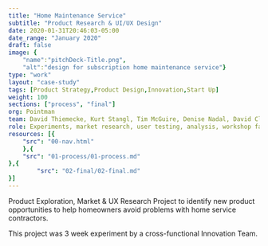```yaml
---
title: "Home Maintenance Service"
subtitle: "Product Research & UI/UX Design"
date: 2020-01-31T20:46:03-05:00
date_range: "January 2020"
draft: false
image: {
    "name":"pitchDeck-Title.png", 
    "alt":"design for subscription home maintenance service"}
type: "work"
layout: "case-study"
tags: [Product Strategy,Product Design,Innovation,Start Up]
weight: 100
sections: ["process", "final"]
org: Pointman
team: David Thiemecke, Kurt Stangl, Tim McGuire, Denise Nadal, David Cloyd, Chris Schobert, Seth Zielinski, Jay Pawlowski, Nick Kaszmarek
role: Experiments, market research, user testing, analysis, workshop facilitating, customer journeys, user flows, personas
resources: [{
    "src": "00-nav.html"
    },{
    "src": "01-process/01-process.md"
},{
        "src": "02-final/02-final.md"
}]
---
```

Product Exploration, Market & UX Research Project to identify new product opportunities to help homeowners avoid problems with home service contractors. 

This project was 3 week experiment by a cross-functional Innovation Team.
